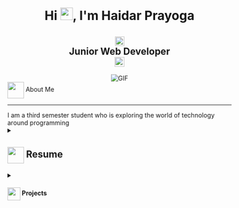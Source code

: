 <h1 align="center">Hi <img src="https://github.com/haidar-prayoga/haidar/blob/main/icons/Hi.gif" width="28px"/>, I'm Haidar Prayoga</h1>
<h2 align="center">
  <img src="https://komarev.com/ghpvc/?username=haidar&color=dc143c&style=for-the-badge" alt="Profile Views" style="height:21px;">
  <br>
  Junior Web Developer
  <br>
  <a href="https://[your-portfolio-link]">
    <img src="https://img.shields.io/badge/Portfolio-543DE0?style=for-the-badge&logo=About.me&logoColor=white" alt="Portfolio" style="height:22px;">
  </a>
</h2>
<div align="center">
 <img alt="GIF" src="https://pin.it/22t1pPjIr" />
</div>
<img align ='center' src="https://i.giphy.com/media/v1.Y2lkPTc5MGI3NjExdjh2dDM4bDhyYzM5NmppaHJ6dG56Mmh3bTkyanFkdWRvZ3R1cGoycSZlcD12MV9pbnRlcm5hbF9naWZfYnlfaWQmY3Q9ZQ/LOnt6uqjD9OexmQJRB/giphy.gif" width="37" /> About Me
<hr>
<div">
  I am a third semester student who is exploring the world of technology around programming
</div>
<details>
 <summary>
    <h2> 
      <img align="center" src="https://github.com/[YourUsername]/[YourUsername]/blob/main/icons/about.png" width="37" /> 
    Resume
    </h2>
</summary>

 <details>
  <summary><h4> <img align="center" src="https://github.com/haidar-prayoga/haidar/blob/main/icons/academics.gif" width="29"/> Academics</h4></summary>
  <span><img src="https://img.shields.io/badge/BTECH-Muria Kudus University-1877F2?style=for-the-badge"></span>
  <span><img src="https://img.shields.io/badge/GPA-3.80-EFEEE9?style=for-the-badge"></span>
 </details>

 <details>
  <summary><h4> <img align="center" src="https://github.com/haidar-prayoga/haidar/blob/main/icons/experience.gif" width="29"/> Experience</h4></summary>
  - ** Junior Web Developer ** 
    - Moderate in tech stack learning
 </details>
</details>


<details>
  <summary><h4> <img align="center" src="https://github.com/haidar-prayoga/haidar/blob/main/icons/projects.gif" width="29"/> Projects</h4></summary>

  #### <a href="https://github.com/haidar-prayoga/Tugas_Ahir_PPL_SEM2"</a>
  <span><img src="https://img.shields.io/badge/Node.js-%2343853D.svg?style=for-the-badge&logo=node.js&logoColor=white"> <img src="https://img.shields.io/badge/MongoDB-%234ea94b.svg?style=for-the-badge&logo=mongodb&logoColor=white"></span>
  - Implemented features to notify users about new opportunities.
  - Achieved a user base of X, surpassing initial projections.
</details>
